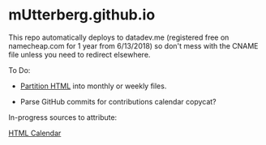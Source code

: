 # mUtterberg.github.io

This repo automatically deploys to datadev.me (registered free on namecheap.com for 1 year from 6/13/2018) so
don't mess with the CNAME file unless you need to redirect elsewhere.

To Do:

* [Partition HTML](https://www.w3schools.com/howto/howto_html_include.asp) into monthly or weekly files.

* Parse GitHub commits for contributions calendar copycat?


In-progress sources to attribute:

[HTML Calendar](https://www.htmlgoodies.com/tutorials/tables/article.php/3479801/So-You-Want-A-Calendar-Huh.htm)
